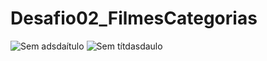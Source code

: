 # Desafio02_FilmesCategorias
![Sem adsdaítulo](https://user-images.githubusercontent.com/72922695/134827698-e0b0b4b2-f0e3-4689-a85a-11dc4db797d8.png)
![Sem títdasdaulo](https://user-images.githubusercontent.com/72922695/134827735-4135b626-5522-4dbe-af2f-9575e8ec3e85.png)
